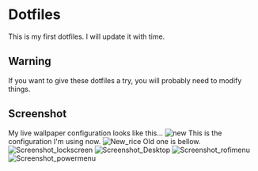 # Dotfiles
This is my first dotfiles. I will update it with time.
## Warning
If you want to give these dotfiles a try, you will probably need to modify things.
## Screenshot
My live wallpaper configuration looks like this...
![new](https://github.com/3xg3lin/dotfiles/assets/73038148/a25897d2-fd5c-4b61-8774-e74fc6691561)
This is the configuration I'm using now.
![New_rice](https://github.com/3xg3lin/dotfiles/assets/73038148/1b703994-5a69-4b89-a4e1-8a39862977c2)
Old one is bellow.
![Screenshot_lockscreen](https://github.com/3xg3lin/dotfiles/assets/73038148/1c4f0809-9563-407f-a54a-ea2a113c0588)
![Screenshot_Desktop](https://github.com/3xg3lin/dotfiles/assets/73038148/5b06a2fc-8ccb-40db-886e-3edec848773f)
![Screenshot_rofimenu](https://github.com/3xg3lin/dotfiles/assets/73038148/38d8c3ac-01e7-4802-9f9b-a3844be161d9)
![Screenshot_powermenu](https://github.com/3xg3lin/dotfiles/assets/73038148/106660d5-2ff0-46ab-8728-db3b5af51253)
